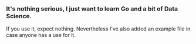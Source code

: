 ### It's nothing serious, I just want to learn Go and a bit of Data Science.

If you use it, expect nothing.
Nevertheless I've also added an example file in case anyone has a use for it.